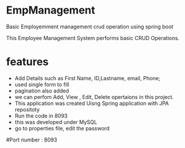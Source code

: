 # EmpManagement

Basic Employemment management crud operation using spring boot

This Employee Management System performs basic CRUD Operations.

# features

- Add Details such as First Name, ID,Lastname, email, Phone;
- used single form to fill
- pagination also added
- we can perfom Add, View , Edit, Delete opertaions in this project.
- This application was created Uisng Spring application with JPA repositoty
- Run the code in 8093
- this was developed under MySQL
- go to properties file, edit the password

#Port number : 8093
